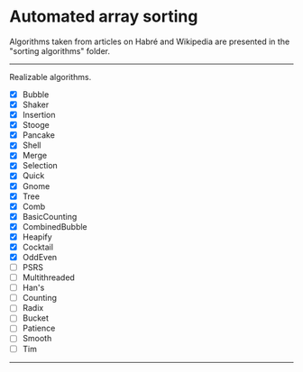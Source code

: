 # Automated array sorting
Algorithms taken from articles on Habré and Wikipedia are presented in the "sorting algorithms" folder.

---
Realizable algorithms.

- [x] Bubble
- [x] Shaker
- [x] Insertion
- [x] Stooge
- [x] Pancake
- [x] Shell
- [x] Merge
- [x] Selection
- [x] Quick
- [x] Gnome
- [x] Tree
- [x] Comb
- [x] BasicCounting
- [x] CombinedBubble
- [x] Heapify
- [x] Cocktail
- [x] OddEven
- [ ] PSRS
- [ ] Multithreaded
- [ ] Han's
- [ ] Counting
- [ ] Radix
- [ ] Bucket
- [ ] Patience
- [ ] Smooth
- [ ] Tim
---

